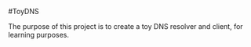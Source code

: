 #ToyDNS

The purpose of this project is to create a toy DNS resolver and client, for learning purposes.
